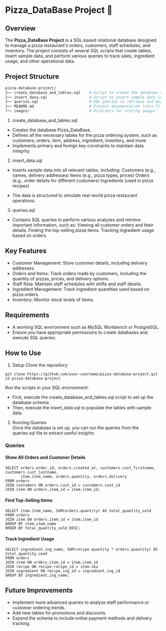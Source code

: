 # Pizza_DataBase Project 🍕

## Overview
The **Pizza_DataBase Project** is a SQL-based relational database designed to manage a pizza restaurant's orders, customers, staff schedules, and inventory. The project consists of several SQL scripts that create tables, insert sample data, and perform various queries to track sales, ingredient usage, and other operational data.

## Project Structure
```bash
pizza-database-project/
├── create_database_and_tables.sql    # Script to create the database and all related tables
├── insert_data.sql                   # Script to insert sample data into the database
├── queries.sql                       # SQL queries to retrieve and analyze data from the database
├── README.md                         # Project documentation (this file)
└── images/                           # Directory for storing images 
```

1. create_database_and_tables.sql
- Creates the database Pizza_DataBase.
- Defines all the necessary tables for the pizza ordering system, such as customers, orders, item, address, ingredient, inventory, and more.
- Implements primary and foreign key constraints to maintain data integrity.
  
2. insert_data.sql
- Inserts sample data into all relevant tables, including:
Customers (e.g., names, delivery addresses)
Items (e.g., pizza types, prices)
Orders (e.g., order details for different customers)
Ingredients (used in pizza recipes)

- The data is structured to simulate real-world pizza restaurant operations.

3. queries.sql
- Contains SQL queries to perform various analyses and retrieve important information, such as:
Viewing all customer orders and their details.
Finding the top-selling pizza items.
Tracking ingredient usage based on orders.

## Key Features
- Customer Management: Store customer details, including delivery addresses.
- Orders and Items: Track orders made by customers, including the quantity of pizzas, prices, and delivery options.
- Staff Rota: Maintain staff schedules with shifts and staff details.
- Ingredient Management: Track ingredient quantities used based on pizza orders.
- Inventory: Monitor stock levels of items.

## Requirements
- A working SQL environment such as MySQL Workbench or PostgreSQL.
- Ensure you have appropriate permissions to create databases and execute SQL queries.

## How to Use

1. Setup 
Clone the repository:
```
git clone https://github.com/your-username/pizza-database-project.git
cd pizza-database-project
```
Run the scripts in your SQL environment:
- First, execute the create_database_and_tables.sql script to set up the database schema.
- Then, execute the insert_data.sql to populate the tables with sample data.

2. Running Queries   
Once the database is set up, you can run the queries from the queries.sql file to extract useful insights.

### Queries

#### Show All Orders and Customer Details
```
SELECT orders.order_id, orders.created_at, customers.cust_firstname, customers.cust_lastname, 
       item.item_name, orders.quantity, orders.delivery
FROM orders
JOIN customers ON orders.cust_id = customers.cust_id
JOIN item ON orders.item_id = item.item_id;
  ```

#### Find Top-Selling Items
```
SELECT item.item_name, SUM(orders.quantity) AS total_quantity_sold
FROM orders
JOIN item ON orders.item_id = item.item_id
GROUP BY item.item_name
ORDER BY total_quantity_sold DESC;
 ```

#### Track Ingredient Usage
  
```
SELECT ingredient.ing_name, SUM(recipe.quantity * orders.quantity) AS total_quantity_used
FROM orders
JOIN item ON orders.item_id = item.item_id
JOIN recipe ON recipe.recipe_id = item.sku
JOIN ingredient ON recipe.ing_id = ingredient.ing_id
GROUP BY ingredient.ing_name;
```

## Future Improvements
- Implement more advanced queries to analyze staff performance or customer ordering trends.
- Add new tables for promotions and discounts.
- Expand the schema to include online payment methods and delivery tracking.
